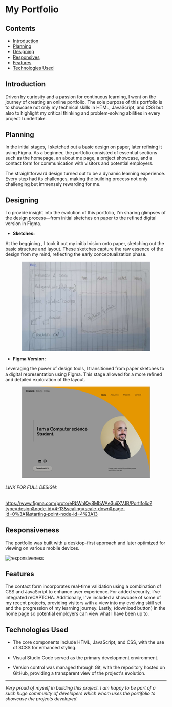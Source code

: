 










# My Portfolio

## Contents
- [Introduction](#project-overview)
- [Planning](#planning)
- [Designing](#designing)
- [Responsives](#responsiveness)
- [Features](#features)
- [Technologies Used](#technologies-used)


## Introduction
Driven by curiosity and a passion for continuous learning, I went on the journey of creating an online portfolio. The sole purpose of this portfolio is to showcase not only my technical skills in HTML, JavaScript, and CSS but also to highlight my critical thinking and problem-solving abilities in every project I undertake.

## Planning
In the initial stages, I sketched out a basic design on paper, later refining it using Figma. As a beginner, the portfolio consisted of essential sections such as the homepage, an about me page, a project showcase, and a contact form for communication with visitors and potential employers. 

The straightforward design turned out to be a dynamic learning experience. Every step had its challenges, making the building process not only challenging but immensely rewarding for me.

## Designing
To provide insight into the evolution of this portfolio, I'm sharing glimpses of the design process—from initial sketches on paper to the refined digital version in Figma.

* **Sketches:**

At the beggining , I took it out my initial vision onto paper, sketching out the basic structure and layout. These sketches capture the raw essence of the design from my mind, reflecting the early conceptualization phase.

  <div style="display: flex; justify-content: center">
      <img src="/assets/images/sketch-design-img/portifolio_sketch_page-0001.jpg" width="400"/>
  </div>



* **Figma Version:**

Leveraging the power of design tools, I transitioned from paper sketches to a digital representation using Figma. This stage allowed for a more refined and detailed exploration of the layout.

<div style="display: flex; justify-content: center">
      <img src="/assets/images/figma-design-img/Portifolio_page-0001.jpg" width="400"/>
  </div>

###### LINK FOR FULL DESIGN:

https://www.figma.com/proto/eRbWnlQy8MbWAe3uijXVJB/Portifolio?type=design&node-id=4-13&scaling=scale-down&page-id=0%3A1&starting-point-node-id=4%3A13 

## Responsiveness

The portfolio was built with a desktop-first approach and later optimized for viewing on various mobile devices. 

![responsiveness](https://github.com/FranklinArruda/my-portifolio/assets/102427836/be078a3f-d146-44d3-918c-e3bde860481d)


## Features
The contact form incorporates real-time validation using a combination of CSS and JavaScript to enhance user experience. For added security, I've integrated reCAPTCHA. Additionally, I've included a showcase of some of my recent projects, providing visitors with a view into my evolving skill set and the progression of my learning journey. Lastly, (download button) in the home page so potential employers can view what I have been up to. 

## Technologies Used
* The core components include HTML, JavaScript, and CSS, with the use of SCSS for enhanced styling.

* Visual Studio Code served as the primary development environment. 

* Version control was managed through Git, with the repository hosted on GitHub, providing a transparent view of the project's evolution.

---

_Very proud of myself in building this project. I am happy to be part of a such huge community of developers which whom uses the portifolio to showcase the projects developed._



